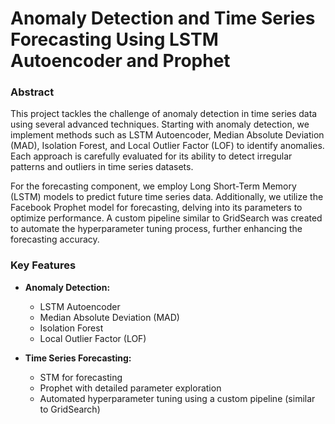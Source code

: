 # Anomaly Detection and Time Series Forecasting Using LSTM Autoencoder and Prophet
### Abstract
This project tackles the challenge of anomaly detection in time series data using several advanced techniques. Starting with anomaly detection, we implement methods such as LSTM Autoencoder, Median Absolute Deviation (MAD), Isolation Forest, and Local Outlier Factor (LOF) to identify anomalies. Each approach is carefully evaluated for its ability to detect irregular patterns and outliers in time series datasets.

For the forecasting component, we employ Long Short-Term Memory (LSTM) models to predict future time series data. Additionally, we utilize the Facebook Prophet model for forecasting, delving into its parameters to optimize performance. A custom pipeline similar to GridSearch was created to automate the hyperparameter tuning process, further enhancing the forecasting accuracy.

### Key Features
- **Anomaly Detection:**

  - LSTM Autoencoder
  - Median Absolute Deviation (MAD)
  - Isolation Forest
  - Local Outlier Factor (LOF)
 
    
- **Time Series Forecasting:**

  - STM for forecasting
  - Prophet with detailed parameter exploration
  - Automated hyperparameter tuning using a custom pipeline (similar to GridSearch)
